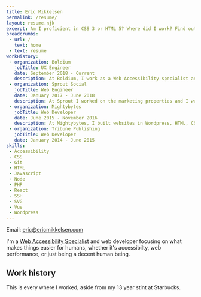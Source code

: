 ```yaml
---
title: Eric Mikkelsen
permalink: /resume/
layout: resume.njk
excerpt: Am I proficient in CSS 3 or HTML 5? Where did I work? Find out answers to these questions and more on my resume!
breadcrumbs:
 - url: /
   text: home
 - text: resume
workHistory:
 - organization: Boldium
   jobTitle: UX Engineer
   date: September 2018 - Current
   description: At Boldium, I work as a Web Accessibility specialist and UX engineer, the main bit of my job is web development. I usually work on <a href='https://www.11ty.dev/'>Eleventy</a>, <a href="https://nuxtjs.org/">Nuxt</a>, <a href='https://astro.build/'>Astro</a>, and Wordpress sites. But I also work with the (amazing) design team to make sure our work is accessible.
 - organization: Sprout Social
   jobTitle: Web Engineer
   date: January 2017 - June 2018
   description: At Sprout I worked on the marketing properties and I was part of the Accessibility Advisory Board working with the marketing design department to maintain the accessibility for our designs.
 - organization: Mightybytes
   jobTitle: Web Developer
   date: June 2015 - November 2016
   description: At Mightybytes, I built websites in Wordpress, HTML, CSS, Javascript, and PHP. I learned best practices such as tooling with Gulp, version control with Git, LESS & SCSS preprocessors, and templating through Twig.
 - organization: Tribune Publishing
   jobTitle: Web Developer
   date: January 2014 - June 2015
skills:
 - Accessibility
 - CSS
 - Git
 - HTML
 - Javascript
 - Node
 - PHP
 - React
 - SSH
 - SVG
 - Vue
 - Wordpress
---
```


Email: [eric@ericmikkelsen.com](mailto:eric@ericmikkelsen.com)

I'm a [Web Accessibility Specialist](https://www.accessibilityassociation.org/s/wascertification) and web developer focusing on what makes things easier for humans, whether it's accessibilty, web performance, or just being a decent human being.

## Work history

This is every where I worked, aside from my 13 year stint at Starbucks.